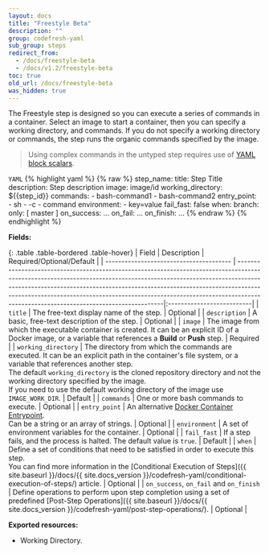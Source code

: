 ```yaml
---
layout: docs
title: "Freestyle Beta"
description: ""
group: codefresh-yaml
sub_group: steps
redirect_from:
  - /docs/freestyle-beta
  - /docs/v1.2/freestyle-beta
toc: true
old_url: /docs/freestyle-beta
was_hidden: true
---
```

The Freestyle step is designed so you can execute a series of commands in a container.
Select an image to start a container, then you can specify a working directory, and commands.
If you do not specify a working directory or commands, the step runs the organic commands specified by the image.

> Using complex commands in the untyped step requires use of [YAML block scalars](http://stackoverflow.com/questions/3790454/in-yaml-how-do-i-break-a-string-over-multiple-lines).

  `YAML`
{% highlight yaml %}
{% raw %}
step_name:
  title: Step Title
  description: Step description
  image: image/id
  working_directory: ${{step_id}}
  commands:
    - bash-command1
    - bash-command2
  entry_point:
    - sh
    - -c
    - command
  environment:
    - key=value
  fail_fast: false
  when:
    branch:
      only: [ master ]
  on_success:
    ...
  on_fail:
    ...
  on_finish:
    ...
{% endraw %}
{% endhighlight %}

**Fields:**

{: .table .table-bordered .table-hover}
| Field                                   | Description                                                                                                                                                                                                                                                                                                                                                                    | Required/Optional/Default |
| --------------------------------------- | -------------------------------------------------------------------------------------------------------------------------------------------------------------------------------------------------------------------------------------------------------------------------------------------------------------------------------------------------------------------------------|:--------------------------|
| `title`                                 | The free-text display name of the step.                                                                                                                                                                                                                                                                                                                                        | Optional                  |
| `description`                           | A basic, free-text description of the step.                                                                                                                                                                                                                                                                                                                                    | Optional                  |
| `image`                                 | The image from which the executable container is created. It can be an explicit ID of a Docker image, or a variable that references a **Build** or **Push** step.                                                                                                                                                                                                              | Required                  |
| `working_directory`                     | The directory from which the commands are executed.  It can be an explicit path in the container's file system, or a variable that references another step.<br>The default `working_directory` is the cloned repository directory and not the working directory specified by the image.<br>If you need to use the default working directory of the image use `IMAGE_WORK_DIR`. | Default                   |
| `commands`                              | One or more bash commands to execute.                                                                                                                                                                                                                                                                                                                                          | Optional                  |
| `entry_point`                           | An alternative [Docker Container Entrypoint](https://docs.docker.com/engine/reference/builder/#/entrypoint). <br>Can be a string or an array of strings.                                                                                                                                                                                                                       | Optional                  |
| `environment`                           | A set of environment variables for the container.                                                                                                                                                                                                                                                                                                                              | Optional                  |
| `fail_fast`                             | If a step fails, and the process is halted. The default value is `true`.                                                                                                                                                                                                                                                                                                       | Default                   |
| `when`                                  | Define a set of conditions that need to be satisfied in order to execute this step.<br>You can find more information in the [Conditional Execution of Steps]({{ site.baseurl }}/docs/{{ site.docs_version }}/codefresh-yaml/conditional-execution-of-steps/) article.                                                                                                          | Optional                  |
| `on_success`, `on_fail` and `on_finish` | Define operations to perform upon step completion using a set of predefined [Post-Step Operations]({{ site.baseurl }}/docs/{{ site.docs_version }}/codefresh-yaml/post-step-operations/).                                                                                                                                                                                      | Optional                  |

**Exported resources:**
- Working Directory.
